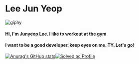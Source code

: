 # Lee Jun Yeop

![giphy](README.assets/giphy-16601895027391.gif)

#### Hi, I'm Junyeop Lee. I like to workout at the gym

#### I want to be a good developer. keep eyes on me. TY. Let's go!

[![Anurag's GitHub stats](https://github-readme-stats.vercel.app/api?username=dortkthf&theme=cobalt2)](https://github.com/anuraghazra/github-readme-stats)[![Solved.ac Profile](http://mazassumnida.wtf/api/v2/generate_badge?boj=dortkthf)](https://solved.ac/백준아이디/)

